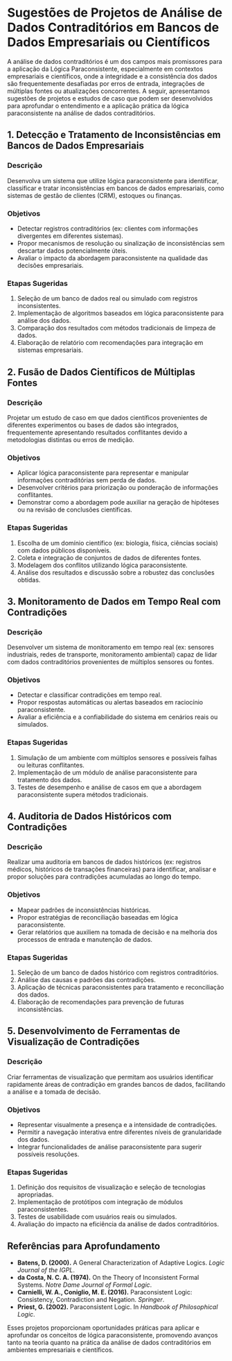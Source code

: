 
# Sugestões de Projetos de Análise de Dados Contraditórios em Bancos de Dados Empresariais ou Científicos

A análise de dados contraditórios é um dos campos mais promissores para a aplicação da Lógica Paraconsistente, especialmente em contextos empresariais e científicos, onde a integridade e a consistência dos dados são frequentemente desafiadas por erros de entrada, integrações de múltiplas fontes ou atualizações concorrentes. A seguir, apresentamos sugestões de projetos e estudos de caso que podem ser desenvolvidos para aprofundar o entendimento e a aplicação prática da lógica paraconsistente na análise de dados contraditórios.



## 1. **Detecção e Tratamento de Inconsistências em Bancos de Dados Empresariais**

### Descrição
Desenvolva um sistema que utilize lógica paraconsistente para identificar, classificar e tratar inconsistências em bancos de dados empresariais, como sistemas de gestão de clientes (CRM), estoques ou finanças.

### Objetivos
- Detectar registros contraditórios (ex: clientes com informações divergentes em diferentes sistemas).
- Propor mecanismos de resolução ou sinalização de inconsistências sem descartar dados potencialmente úteis.
- Avaliar o impacto da abordagem paraconsistente na qualidade das decisões empresariais.

### Etapas Sugeridas
1. Seleção de um banco de dados real ou simulado com registros inconsistentes.
2. Implementação de algoritmos baseados em lógica paraconsistente para análise dos dados.
3. Comparação dos resultados com métodos tradicionais de limpeza de dados.
4. Elaboração de relatório com recomendações para integração em sistemas empresariais.



## 2. **Fusão de Dados Científicos de Múltiplas Fontes**

### Descrição
Projetar um estudo de caso em que dados científicos provenientes de diferentes experimentos ou bases de dados são integrados, frequentemente apresentando resultados conflitantes devido a metodologias distintas ou erros de medição.

### Objetivos
- Aplicar lógica paraconsistente para representar e manipular informações contraditórias sem perda de dados.
- Desenvolver critérios para priorização ou ponderação de informações conflitantes.
- Demonstrar como a abordagem pode auxiliar na geração de hipóteses ou na revisão de conclusões científicas.

### Etapas Sugeridas
1. Escolha de um domínio científico (ex: biologia, física, ciências sociais) com dados públicos disponíveis.
2. Coleta e integração de conjuntos de dados de diferentes fontes.
3. Modelagem dos conflitos utilizando lógica paraconsistente.
4. Análise dos resultados e discussão sobre a robustez das conclusões obtidas.



## 3. **Monitoramento de Dados em Tempo Real com Contradições**

### Descrição
Desenvolver um sistema de monitoramento em tempo real (ex: sensores industriais, redes de transporte, monitoramento ambiental) capaz de lidar com dados contraditórios provenientes de múltiplos sensores ou fontes.

### Objetivos
- Detectar e classificar contradições em tempo real.
- Propor respostas automáticas ou alertas baseados em raciocínio paraconsistente.
- Avaliar a eficiência e a confiabilidade do sistema em cenários reais ou simulados.

### Etapas Sugeridas
1. Simulação de um ambiente com múltiplos sensores e possíveis falhas ou leituras conflitantes.
2. Implementação de um módulo de análise paraconsistente para tratamento dos dados.
3. Testes de desempenho e análise de casos em que a abordagem paraconsistente supera métodos tradicionais.



## 4. **Auditoria de Dados Históricos com Contradições**

### Descrição
Realizar uma auditoria em bancos de dados históricos (ex: registros médicos, históricos de transações financeiras) para identificar, analisar e propor soluções para contradições acumuladas ao longo do tempo.

### Objetivos
- Mapear padrões de inconsistências históricas.
- Propor estratégias de reconciliação baseadas em lógica paraconsistente.
- Gerar relatórios que auxiliem na tomada de decisão e na melhoria dos processos de entrada e manutenção de dados.

### Etapas Sugeridas
1. Seleção de um banco de dados histórico com registros contraditórios.
2. Análise das causas e padrões das contradições.
3. Aplicação de técnicas paraconsistentes para tratamento e reconciliação dos dados.
4. Elaboração de recomendações para prevenção de futuras inconsistências.



## 5. **Desenvolvimento de Ferramentas de Visualização de Contradições**

### Descrição
Criar ferramentas de visualização que permitam aos usuários identificar rapidamente áreas de contradição em grandes bancos de dados, facilitando a análise e a tomada de decisão.

### Objetivos
- Representar visualmente a presença e a intensidade de contradições.
- Permitir a navegação interativa entre diferentes níveis de granularidade dos dados.
- Integrar funcionalidades de análise paraconsistente para sugerir possíveis resoluções.

### Etapas Sugeridas
1. Definição dos requisitos de visualização e seleção de tecnologias apropriadas.
2. Implementação de protótipos com integração de módulos paraconsistentes.
3. Testes de usabilidade com usuários reais ou simulados.
4. Avaliação do impacto na eficiência da análise de dados contraditórios.



## Referências para Aprofundamento

- **Batens, D. (2000).** A General Characterization of Adaptive Logics. *Logic Journal of the IGPL*.
- **da Costa, N. C. A. (1974).** On the Theory of Inconsistent Formal Systems. *Notre Dame Journal of Formal Logic*.
- **Carnielli, W. A., Coniglio, M. E. (2016).** Paraconsistent Logic: Consistency, Contradiction and Negation. *Springer*.
- **Priest, G. (2002).** Paraconsistent Logic. In *Handbook of Philosophical Logic*.



Esses projetos proporcionam oportunidades práticas para aplicar e aprofundar os conceitos de lógica paraconsistente, promovendo avanços tanto na teoria quanto na prática da análise de dados contraditórios em ambientes empresariais e científicos.

